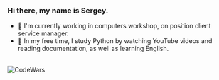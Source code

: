 ### Hi there, my name is Sergey.

- 💼 I'm currently working in computers workshop, on position client service manager. 
- 🌱 In my free time, I study Python by watching YouTube videos and reading documentation, as well as learning English.


<br>![CodeWars](https://www.codewars.com/users/CryZFix/badges/micro)
